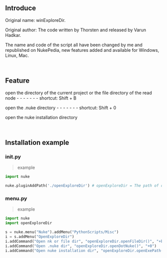 ## Introduce

Original name: winExploreDir. 

Original author: The code written by Thorsten and released by Varun Hadkar.

The name and code of the script all have been changed by me and republished on NukePedia, new features added and available for Windows, Linux, Mac.

<br />

## Feature 

open the directory of the current project or the file directory of the read node - - - - - - - shortcut: Shift + B

open the .nuke directory - - - - - - - shortcut: Shift + 0

open the nuke installation directory

<br />

## Installation example
### init.py
> example
```python
import nuke

nuke.pluginAddPath('./openExploreDir') # openExploreDir = The path of openExploreDir.py file relative to .nuke folder
```

### menu.py
> example
```python
import nuke
import openExploreDir

s = nuke.menu("Nuke").addMenu("PythonScripts/Misc")
i = s.addMenu("OpenExploreDir")
i.addCommand("Open nk or file dir", "openExploreDir.openFileDir()", "+b")
i.addCommand("Open .nuke dir", "openExploreDir.openDotNuke()", "+0")
i.addCommand("Open nuke installation dir", "openExploreDir.openExePath()")
```
